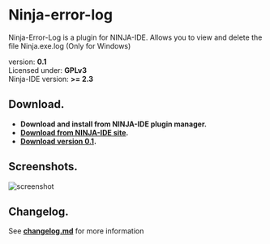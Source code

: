 Ninja-error-log
===============
Ninja-Error-Log is a plugin for NINJA-IDE. Allows you to view and delete the file Ninja.exe.log (Only for Windows)

version: **0.1**<br />
Licensed under: **GPLv3**<br />
Ninja-IDE version: **>= 2.3**

Download.
--------------
- **Download and install from NINJA-IDE plugin manager.**
- **[Download from NINJA-IDE site]().**
- **[Download version 0.1](https://github.com/LuqueDaniel/Ninja-error-log/releases/tag/0.1).**

Screenshots.
--------------
![screenshot](https://raw.github.com/LuqueDaniel/Ninja-error-log/master/screenshots/ninja_error_log.png)

Changelog.
--------------
See **[changelog.md](https://github.com/LuqueDaniel/Ninja-error-log/blob/master/changelog.md)** for more information
